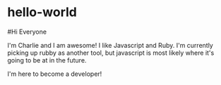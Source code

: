 # hello-world

#Hi Everyone

I'm Charlie and I am awesome! I like Javascript and Ruby. I'm currently picking up rubby as another tool, but javascript is most likely where it's going to be at in the future. 

I'm here to become a developer!
